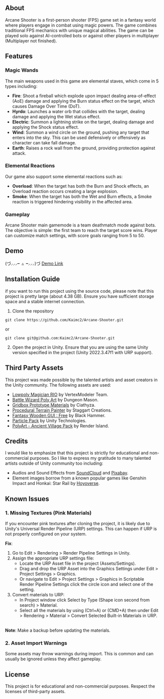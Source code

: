 ## About
Arcane Shooter is a first-person shooter (FPS) game set in a fantasy world where players engage in combat using magic powers. The game combines traditional FPS mechanics with unique magical abilities. The game can be played solo against AI-controlled bots or against other players in multiplayer (Multiplayer not finished).

## Features
### Magic Wands
The main weapons used in this game are elemental staves, which come in 5 types including:
- **Fire**: Shoot a fireball which explode upon impact dealing area-of-effect (AoE) damage and applying the Burn status effect on the target, which causes Damage Over Time (DoT).
- **Hyrdo**: Launches a water orb that collides with the target, dealing damage and applying the Wet status effect.
- **Electric**: Summon a lightning strike on the target, dealing damage and applying the Shock status effect.
- **Wind**: Summon a wind circle on the ground, pushing any target that enters into the sky. This can be used defensively or offensively as character can take fall damage.
- **Earth**: Raises a rock wall from the ground, providing protection against attack.
### Elemental Reactions
Our game also support some elemental reactions such as:
- **Overload**: When the target has both the Burn and Shock effects, an Overload reaction occurs creating a large explosion.
- **Smoke**: When the target has both the Wet and Burn effects, a Smoke reaction is triggered hindering visibility in the affected area.
### Gameplay
Arcane Shooter main gamemode is a team deathmatch mode against bots. The objective is simple: the first team to reach the target score wins. Player can customize match settings, with score goals ranging from 5 to 50.

## Demo
(づ⸝⸝⸝╸▵╺⸝⸝⸝)づ [Demo Link](https://youtu.be/0U700Ls4RRM)

## Installation Guide
if you want to run this project using the source code, please note that this project is pretty large (about 4.38 GB). Ensure you have sufficient storage space and a stable internet connection.
1. Clone the repository
```
git clone https://github.com/Kaimc2/Arcane-Shooter.git
```
or
```
git clone git@github.com:Kaimc2/Arcane-Shooter.git
```
2. Open the project in Unity. Ensure that you are using the same Unity version specified in the project (Unity 2022.3.47f1 with URP support).

## Third Party Assets
This project was made possible by the talented artists and asset creators in the Unity community. The following assets are used:
- [Lowpoly Magician RIO](https://assetstore.unity.com/packages/3d/characters/humanoids/lowpoly-magician-rio-288942) by VertexModeler Team.
- [Battle Wizard Poly Art](https://assetstore.unity.com/packages/3d/characters/humanoids/fantasy/battle-wizard-poly-art-128097) by Dungeon Mason.
- [Gridbox Prototype Materials](https://assetstore.unity.com/packages/2d/textures-materials/gridbox-prototype-materials-129127) by Ciathyza.
- [Procedural Terrain Painter](https://assetstore.unity.com/packages/tools/terrain/procedural-terrain-painter-188357) by Staggart Creations.
- [Fantasy Wooden GUI : Free](https://assetstore.unity.com/packages/2d/gui/fantasy-wooden-gui-free-103811) by Black Hammer.
- [Particle Pack](https://assetstore.unity.com/packages/vfx/particles/particle-pack-127325) by Unity Technologies.
- [PolyArt - Ancient Village Pack](https://assetstore.unity.com/packages/3d/environments/fantasy/polyart-ancient-village-pack-166022) by Render Island.

## Credits
I would like to emphasize that this project is strictly for educational and non-commercial purposes. So I like to express my gratitude to many talented artists outside of Unity community too including:
- Audios and Sound Effects from [SoundCloud](https://soundcloud.com) and [Pixabay](https://pixabay.com).
- Element images borrow from a known popular games like Genshin Impact and Honkai: Star Rail by [Hoyoverse](https://www.hoyoverse.com/en-us/).

## Known Issues
### 1. Missing Textures (Pink Materials)
If you encounter pink textures after cloning the project, it is likely due to Unity's Universal Render Pipeline (URP) settings. This can happen if URP is not properly configured on your system.

**Fix**:
1. Go to Edit > Rendering > Render Pipeline Settings in Unity.
2. Assign the appropriate URP settings file:
    - Locate the URP Asset file in the project (Assets/Settings).
    - Drag and drop the URP Asset into the Graphics Settings under Edit > Project Settings > Graphics.
    - Or navigate to Edit > Project Settings > Graphics in Scriptable Render Pipeline Settings click the circle icon and select one of the setting.
3. Convert materials to URP:
    - In Project window click Select by Type (Shape icon second from search) > Material.
    - Select all the materials by using (Ctrl+A) or (CMD+A) then under Edit > Rendering > Material > Convert Selected Built-in Materials in URP.

<br/> **Note**: Make a backup before updating the materials.

### 2. Asset Import Warnings
Some assets may throw warnings during import. This is common and can usually be ignored unless they affect gameplay. 

## License
This project is for educational and non-commercial purposes. Respect the licenses of third-party assets.

